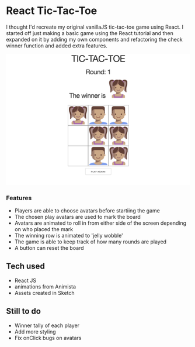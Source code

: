 # React Tic-Tac-Toe

I thought I'd recreate my original vanillaJS tic-tac-toe game using React. I started off just making a basic game using the React tutorial and then expanded on it by adding my own components and refactoring the check winner function and added extra features.

![Screen shot](/public/Screen-Shot.png)

### Features
- Players are able to choose avatars before startiing the game
- The chosen play avatars are used to mark the board
- Avatars are animated to roll in from either side of the screen depending on who placed the mark
- The winning row is animated to 'jelly wobble'
- The game is able to keep track of how many rounds are played
- A button can reset the board

## Tech used
- React JS
- animations from Animista
- Assets created in Sketch

## Still to do
- Winner tally of each player
- Add more styling
- Fix onClick bugs on avatars
